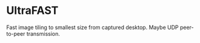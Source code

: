 # UltraFAST

Fast image tiling to smallest size from captured desktop. Maybe UDP peer-to-peer transmission.
